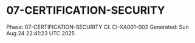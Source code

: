 # 07-CERTIFICATION-SECURITY
Phase: 07-CERTIFICATION-SECURITY
CI: CI-XA001-002
Generated: Sun Aug 24 22:41:23 UTC 2025
